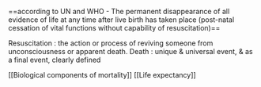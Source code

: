 ==according to UN and WHO - The permanent disappearance of all evidence of life at any time after live birth has taken place (post-natal cessation of vital functions without capability of resuscitation)==

Resuscitation : the action or process of reviving someone from unconsciousness or apparent death.
Death : unique & universal event, & as a final event, clearly defined

[[Biological components of mortality]]
[[Life expectancy]]
